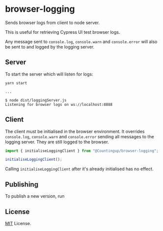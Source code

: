 # browser-logging

Sends browser logs from client to node server.

This is useful for retrieving Cypress UI test browser logs.

Any message sent to `console.log`, `console.warn` and `console.error` will also be sent to and logged by the logging server.

## Server

To start the server which will listen for logs:

```
yarn start

...

$ node dist/loggingServer.js
Listening for browser logs on ws://localhost:8888
```

## Client

The client must be initialised in the browser environment. It overrides `console.log`, `console.warn` and
`console.error` sending all messages to the logging server. They are still logged to the browser.

```typescript
import { initialiseLoggingClient } from "@Countingup/browser-logging";

initialiseLoggingClient();
```

Calling `initialiseLoggingClient` after it's already initialised has no effect.

## Publishing

To publish a new version, run

## License

[MIT](https://opensource.org/licenses/MIT) License.
